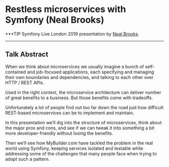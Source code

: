 # Restless microservices with Symfony (Neal Brooks)

***TIP
Symfony Live London 2019 presentation by [Neal Brooks](https://connect.symfony.com/api/alternates/816a5f5c-8610-4295-8e79-25e8faca02fe).
***

## Talk Abstract

When we think about microservices we usually imagine a bunch of self-contained and job-focused applications, each specifying and managing their own boundaries and dependencies, and talking to each other over HTTP / REST APIs.

Used in the right context, the microservice architecture can deliver number of great benefits to a business. But those benefits come with tradeoffs.

Unfortunately a lot of people find out too far down the road just how difficult REST-based microservices can be to implement and maintain.

In this presentation we’ll dig into the structure of microservices, think about the major pros and cons, and see if we can tweak it into something a bit more developer-friendly without losing the benefits.

Then we’ll see how MyBuilder.com have tackled the problem in the real world using Symfony, keeping services isolated and testable while addressing some of the challenges that many people face when trying to adopt such a pattern.

